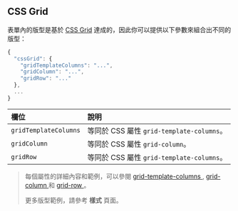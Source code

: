 ## CSS Grid

表單內的版型是基於 <a href="https://developer.mozilla.org/en-US/docs/Web/CSS/CSS_Grid_Layout" target="_blank">CSS Grid</a> 達成的，因此你可以提供以下參數來組合出不同的版型：

```javascript
{
  "cssGrid": {
    "gridTemplateColumns": "...",
    "gridColumn": "...",
    "gridRow": "..."
  },
  ...
}
```

| 欄位                  | 說明                                      |
| :-------------------- | :---------------------------------------- |
| `gridTemplateColumns` | 等同於 CSS 屬性 `grid-template-columns`。 |
| `gridColumn`          | 等同於 CSS 屬性 `grid-column`。           |
| `gridRow`             | 等同於 CSS 屬性 `grid-template-columns`。 |

> 每個屬性的詳細內容和範例，可以參閱 <a href="https://developer.mozilla.org/en-US/docs/Web/CSS/grid-template-columns" target="_blank">grid-template-columns
> </a>, <a href="https://developer.mozilla.org/en-US/docs/Web/CSS/grid-column" target="_blank">grid-column
> </a> 和 <a href="https://developer.mozilla.org/en-US/docs/Web/CSS/grid-row" target="_blank">grid-row
> </a>。
>
> 更多版型範例，請參考 **樣式** 頁面。
